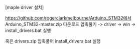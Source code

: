 [maple driver 설치]

https://github.com/rogerclarkmelbourne/Arduino_STM32에서 Arduino_STM32-master.zip 다운로드
압축풀기 -> driver -> win -> install_drivers.bat 실행

혹은
drivers.zip 압축풀어  install_drivers.bat 실행
